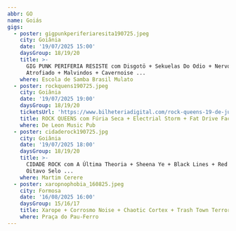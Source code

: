 ```yaml
---
abbr: GO
name: Goiás
gigs:
  - poster: gigpunkperiferiaresita190725.jpeg
    city: Goiânia
    date: '19/07/2025 15:00'
    daysGroup: 18/19/20
    title: >-
      GIG PUNK PERIFERIA RESISTE com Disgotö + Sekuelas Do Odio + Nervo
      Atrofiado + Malvindos + Cavernoise ...
    where: Escola de Samba Brasil Mulato
  - poster: rockquens190725.jpeg
    city: Goiânia
    date: '19/07/2025 19:00'
    daysGroup: 18/19/20
    ticketsUrl: 'https://www.bilheteriadigital.com/rock-queens-19-de-julho'
    title: ROCK QUEENS com Fúria Seca + Electrial Storm + Fat Drive Factory ...
    where: De Leon Music Pub
  - poster: cidaderock190725.jpg
    city: Goiânia
    date: '19/07/2025 18:00'
    daysGroup: 18/19/20
    title: >-
      CIDADE ROCK com A Última Theoria + Sheena Ye + Black Lines + Red Mutt +
      Oitavo Selo ...
    where: Martim Cerere
  - poster: xaropnophobia_160825.jpeg
    city: Formosa
    date: '16/08/2025 16:00'
    daysGroup: 15/16/17
    title: Xarope + Corrosmo Noise + Chaotic Cortex + Trash Town Terror
    where: Praça do Pau-Ferro
---
```



